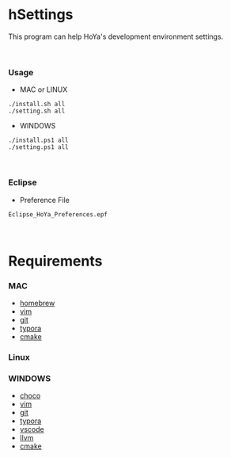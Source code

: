 # hSettings
This program can help HoYa's development environment settings.

&nbsp;

### Usage
- MAC or LINUX
```
./install.sh all
./setting.sh all
```
- WINDOWS
```
./install.ps1 all
./setting.ps1 all
```

&nbsp;

### Eclipse
- Preference File
```
Eclipse_HoYa_Preferences.epf
```

&nbsp;

# Requirements
### MAC
- [homebrew](https://brew.sh)
- [vim](https://vim.sourceforge.io/download.php)
- [git](https://git-scm.com/downloads)
- [typora](https://typora.io/)
- [cmake](https://cmake.org/download)

### Linux

### WINDOWS
- [choco](https://chocolatey.org/install)
- [vim](https://vim.sourceforge.io/download.php)
- [git](https://git-scm.com/downloads)
- [typora](https://typora.io/)
- [vscode](https://code.visualstudio.com/)
- [llvm](https://llvm.org/builds/)
- [cmake](https://cmake.org/download)
